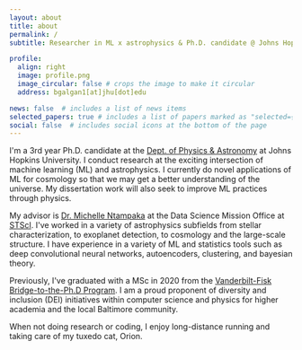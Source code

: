 ```yaml
---
layout: about
title: about
permalink: /
subtitle: Researcher in ML x astrophysics & Ph.D. candidate @ Johns Hopkins<br><a href='https://www.stsci.edu/stsci-research/fellowships/davidsen-fellowship'>Arthur Davidsen Graduate Fellow</a> @ Space Telescope Science Institute (<a href='https://www.stsci.edu/'>STScI</a>)

profile:
  align: right
  image: profile.png
  image_circular: false # crops the image to make it circular
  address: bgalgan1[at]jhu[dot]edu

news: false  # includes a list of news items
selected_papers: true # includes a list of papers marked as "selected={true}"
social: false  # includes social icons at the bottom of the page
---
```


I'm a 3rd year Ph.D. candidate at the <a href='https://physics-astronomy.jhu.edu/'>Dept. of Physics & Astronomy</a> at Johns Hopkins University. I conduct research at the exciting intersection of machine learning (ML) and astrophysics. I currently do novel applications of ML for cosmology so that we may get a better understanding of the universe. My dissertation work will also seek to improve ML practices through physics.

My advisor is <a href='https://www.stsci.edu/~mntampaka/'>Dr. Michelle Ntampaka</a> at the Data Science Mission Office at <a href='https://www.stsci.edu/'>STScI</a>. I've worked in a variety of astrophysics subfields from stellar characterization, to exoplanet detection, to cosmology and the large-scale structure. I have experience in a variety of ML and statistics tools such as deep convolutional neural networks, autoencoders, clustering, and bayesian theory.

Previously, I've graduated with a MSc in 2020 from the <a href='https://www.fisk-vanderbilt-bridge.org/'>Vanderbilt-Fisk Bridge-to-the-Ph.D Program</a>. I am a proud proponent of diversity and inclusion (DEI) initiatives within computer science and physics for higher academia and the local Baltimore community.

When not doing research or coding, I enjoy long-distance running and taking care of my tuxedo cat, Orion.
